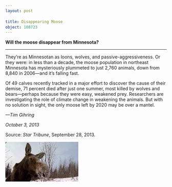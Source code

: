 ```yaml
---
layout: post

title: Disappearing Moose
object: 108723
---
```

**Will the moose disappear from Minnesota?**

****

They’re as Minnesotan as loons, wolves, and passive-aggressiveness. Or they were: in less than a decade, the moose population in northeast Minnesota has mysteriously plummeted to just 2,760 animals, down from 8,840 in 2006—and it’s falling fast.

Of 49 calves recently tracked in a major effort to discover the cause of their demise, 71 percent died after just one summer, most killed by wolves and bears—perhaps because they were easy, weakened prey. Researchers are investigating the role of climate change in weakening the animals. But with no solution in sight, the only moose left by 2020 may be over a mantel.

*—Tim Gihring*

*October 3, 2013*

Source: *Star Tribune*, September 28, 2013. 



![](../images/13.10.03_Gihring_MooseEDIT-1.jpeg)
